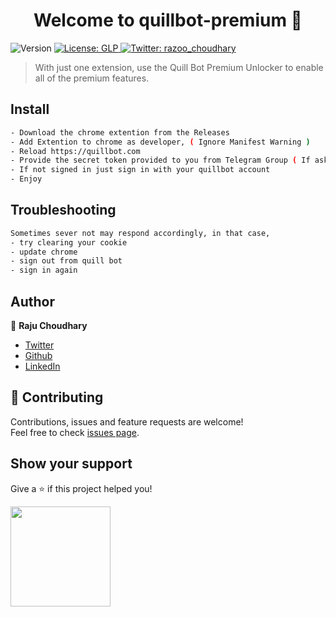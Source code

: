 <h1 align="center">Welcome to quillbot-premium 👋</h1>
<p>
  <img alt="Version" src="https://img.shields.io/badge/version-2.0-blue.svg?cacheSeconds=2592000" />
  <a href="#" target="_blank">
    <img alt="License: GLP" src="https://img.shields.io/badge/License-GLP-yellow.svg" />
  </a>
  <a href="https://twitter.com/razoo\_choudhary" target="_blank">
    <img alt="Twitter: razoo_choudhary" src="https://img.shields.io/twitter/follow/razoo\_choudhary.svg?style=social" />
  </a>
</p>

> With just one extension, use the Quill Bot Premium Unlocker to enable all of the premium features.

## Install

```sh
- Download the chrome extention from the Releases
- Add Extention to chrome as developer, ( Ignore Manifest Warning )
- Reload https://quillbot.com
- Provide the secret token provided to you from Telegram Group ( If asked By Quillbot else ignore this step )
- If not signed in just sign in with your quillbot account
- Enjoy
```

## Troubleshooting

```sh
Sometimes sever not may respond accordingly, in that case,
- try clearing your cookie
- update chrome
- sign out from quill bot
- sign in again

```



## Author

👤 **Raju Choudhary**

* [Twitter](https://twitter.com/razoo\_choudhary)
* [Github](https://github.com/razoo-choudhary)
* [LinkedIn](https://linkedin.com/in/razoo-choudhary)

## 🤝 Contributing

Contributions, issues and feature requests are welcome!<br />Feel free to check [issues page](https://github.com/razoo-choudhary/quillbot-premium/issues). 

## Show your support

Give a ⭐️ if this project helped you!

<a href="https://www.patreon.com/razoo">
  <img src="https://c5.patreon.com/external/logo/become_a_patron_button@2x.png" width="160">
</a>

